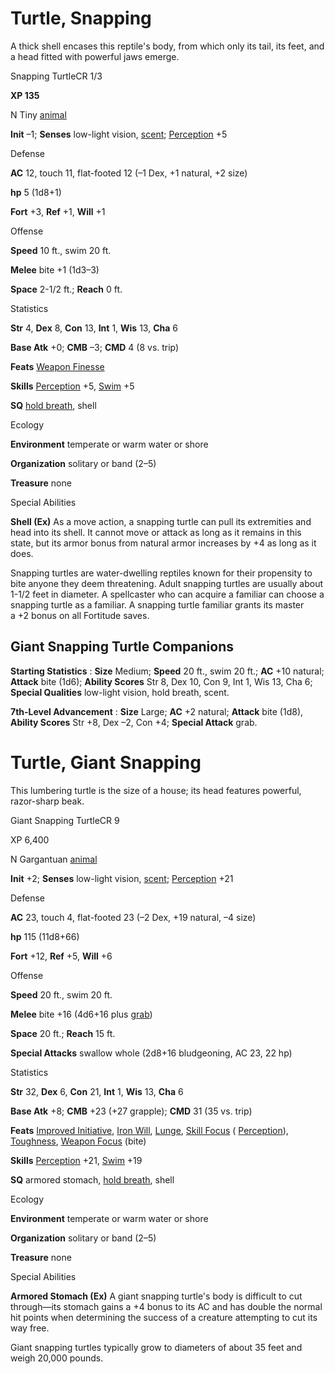 # Turtle, Snapping

A thick shell encases this reptile's body, from which only its tail, its feet, and a head fitted with powerful jaws emerge.

Snapping TurtleCR 1/3

**XP 135**

N Tiny [animal](monsters/creatureTypes.md#_animal)

**Init** –1; **Senses** low-light vision, [scent](monsters/universalMonsterRules.md#_scent); [Perception](additionalMonsters/../skills/perception.md#_perception) +5

Defense

**AC** 12, touch 11, flat-footed 12 (–1 Dex, +1 natural, +2 size)

**hp** 5 (1d8+1)

**Fort** +3, **Ref** +1, **Will** +1

Offense

**Speed** 10 ft., swim 20 ft.

**Melee** bite +1 (1d3–3)

**Space** 2-1/2 ft.; **Reach** 0 ft.

Statistics

**Str** 4, **Dex** 8, **Con** 13, **Int** 1, **Wis** 13, **Cha** 6

**Base Atk** +0; **CMB** –3; **CMD** 4 (8 vs. trip)

**Feats** [Weapon Finesse](additionalMonsters/../feats.md#_weapon-finesse)

**Skills** [Perception](additionalMonsters/../skills/perception.md#_perception) +5, [Swim](additionalMonsters/../skills/swim.md#_swim) +5

**SQ** [hold breath](monsters/universalMonsterRules.md#_hold-breath), shell

Ecology

**Environment** temperate or warm water or shore

**Organization** solitary or band (2–5)

**Treasure** none

Special Abilities

**Shell (Ex)** As a move action, a snapping turtle can pull its extremities and head into its shell. It cannot move or attack as long as it remains in this state, but its armor bonus from natural armor increases by +4 as long as it does.

Snapping turtles are water-dwelling reptiles known for their propensity to bite anyone they deem threatening. Adult snapping turtles are usually about 1-1/2 feet in diameter. A spellcaster who can acquire a familiar can choose a snapping turtle as a familiar. A snapping turtle familiar grants its master   
a +2 bonus on all Fortitude saves.

## Giant Snapping Turtle Companions

**Starting Statistics** : **Size** Medium; **Speed** 20 ft., swim 20 ft.; **AC** +10 natural; **Attack** bite (1d6); **Ability Scores** Str 8, Dex 10, Con 9, Int 1, Wis 13, Cha 6; **Special Qualities** low-light vision, hold breath, scent.

**7th-Level Advancement** : **Size** Large; **AC** +2 natural; **Attack** bite (1d8), **Ability Scores** Str +8, Dex –2, Con +4; **Special Attack** grab.

# Turtle, Giant Snapping 

This lumbering turtle is the size of a house; its head features powerful, razor-sharp beak.

Giant Snapping TurtleCR 9

XP 6,400

N Gargantuan [animal](monsters/creatureTypes.md#_animal)

**Init** +2; **Senses** low-light vision, [scent](monsters/universalMonsterRules.md#_scent); [Perception](additionalMonsters/../skills/perception.md#_perception) +21

Defense

**AC** 23, touch 4, flat-footed 23 (–2 Dex, +19 natural, –4 size)

**hp** 115 (11d8+66)

**Fort** +12, **Ref** +5, **Will** +6

Offense

**Speed** 20 ft., swim 20 ft.

**Melee** bite +16 (4d6+16 plus [grab](monsters/universalMonsterRules.md#_grab))

**Space** 20 ft.; **Reach** 15 ft.

**Special Attacks** swallow whole (2d8+16 bludgeoning, AC 23, 22 hp)

Statistics

**Str** 32, **Dex** 6, **Con** 21, **Int** 1, **Wis** 13, **Cha** 6

**Base Atk** +8; **CMB** +23 (+27 grapple); **CMD** 31 (35 vs. trip)

**Feats** [Improved Initiative](additionalMonsters/../feats.md#_improved-initiative), [Iron Will](additionalMonsters/../feats.md#_iron-will), [Lunge](additionalMonsters/../feats.md#_lunge), [Skill Focus](additionalMonsters/../feats.md#_skill-focus) ( [Perception](additionalMonsters/../skills/perception.md#_perception)), [Toughness](additionalMonsters/../feats.md#_toughness), [Weapon Focus](additionalMonsters/../feats.md#_weapon-focus) (bite)

**Skills** [Perception](additionalMonsters/../skills/perception.md#_perception) +21, [Swim](additionalMonsters/../skills/swim.md#_swim) +19

**SQ** armored stomach, [hold breath](monsters/universalMonsterRules.md#_hold-breath), shell

Ecology

**Environment** temperate or warm water or shore

**Organization** solitary or band (2–5)

**Treasure** none

Special Abilities

**Armored Stomach (Ex)** A giant snapping turtle's body is difficult to cut through—its stomach gains a +4 bonus to its AC and has double the normal hit points when determining the success of a creature attempting to cut its way free.

Giant snapping turtles typically grow to diameters of about 35 feet and weigh 20,000 pounds.

